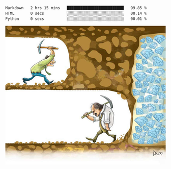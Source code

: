 <!--START_SECTION:waka-->

```txt
Markdown   2 hrs 15 mins   █████████████████████████   99.85 %
HTML       0 secs          ░░░░░░░░░░░░░░░░░░░░░░░░░   00.14 %
Python     0 secs          ░░░░░░░░░░░░░░░░░░░░░░░░░   00.01 %
```

<!--END_SECTION:waka-->
![](diamant.jpg)
